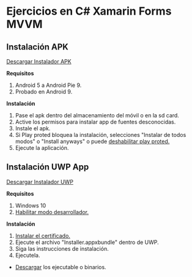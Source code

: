 ﻿# Ejercicios en C# Xamarin Forms MVVM

## Instalación APK

[Descargar Instalador APK](https://github.com/Jerajo/SomeExercises/releases/download/0.0.2/Instalador_Android.7z)

**Requisitos**

1. Android 5 a Android Pie 9.
2. Probado en Android 9.

**Instalación**

1. Pase el apk dentro del almacenamiento del móvil o en la sd card.
2. Active los permisos para instalar app de fuentes desconocidas.
2. Instale el apk.
4. Si Play proted bloquea la instalación, selecciones "Instalar de todos modos" o "Install anyways"
   o puede [deshabilitar play proted.](https://support.mobile-tracker-free.com/hc/es/articles/360005346953-C%C3%B3mo-deshabilitar-Google-Play-Protect-)
3. Ejecute la aplicación.

## Instalación UWP App

[Descargar Instalador UWP](https://github.com/Jerajo/SomeExercises/releases/download/0.0.2/Instalador_Android.7z)

**Requisitos**

1. Windows 10
2. [Habilitar modo desarrollador.](https://docs.microsoft.com/es-es/windows/uwp/get-started/enable-your-device-for-development)

**Instalación**

1. [Instalar el certificado.](https://docs.microsoft.com/es-es/windows-hardware/drivers/install/installing-test-certificates)
2. Ejecute el archivo "Installer.appxbundle" dentro de UWP.
3. Siga las instrucciones de instalación.
4. Ejecutela.

- [Descargar](https://github.com/Jerajo/SomeExercises/releases/download/0.0.1/Ejecutables.7z) los ejecutable o binarios.
